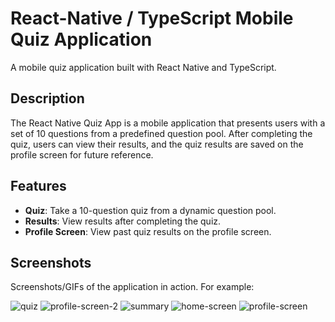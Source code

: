 # React-Native / TypeScript Mobile Quiz Application

A mobile quiz application built with React Native and TypeScript.

## Description

The React Native Quiz App is a mobile application that presents users with a set of 10 questions from a predefined question pool. After completing the quiz, users can view their results, and the quiz results are saved on the profile screen for future reference.

## Features

- **Quiz**: Take a 10-question quiz from a dynamic question pool.
- **Results**: View results after completing the quiz.
- **Profile Screen**: View past quiz results on the profile screen.

## Screenshots

Screenshots/GIFs of the application in action. For example:

![quiz](https://github.com/mehmetfarukkomurculer/QuizApplication/assets/155771271/66f13755-b22c-4ed0-a24a-803006b3be28)
![profile-screen-2](https://github.com/mehmetfarukkomurculer/QuizApplication/assets/155771271/8d539de6-28d1-40ad-86ff-4a2c19eb798d)
![summary](https://github.com/mehmetfarukkomurculer/QuizApplication/assets/155771271/ed85be80-7eb1-4d75-b8fc-5e12c81ad6f4)
![home-screen](https://github.com/mehmetfarukkomurculer/QuizApplication/assets/155771271/3d0888e2-8567-4c79-b7e6-961d5aa3b688)
![profile-screen](https://github.com/mehmetfarukkomurculer/QuizApplication/assets/155771271/4ca3efb4-0bd7-44b0-a5c0-2e17d43903be)




